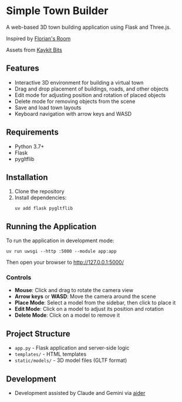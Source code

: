 # Simple Town Builder

A web-based 3D town building application using Flask and Three.js.

Inspired by [Florian's Room](https://github.com/flo-bit/room)

Assets from [Kaykit Bits](https://kaylousberg.itch.io/city-builder-bits)

## Features

- Interactive 3D environment for building a virtual town
- Drag and drop placement of buildings, roads, and other objects
- Edit mode for adjusting position and rotation of placed objects
- Delete mode for removing objects from the scene
- Save and load town layouts
- Keyboard navigation with arrow keys and WASD

## Requirements

- Python 3.7+
- Flask
- pygltflib

## Installation

1. Clone the repository
2. Install dependencies:
   ```
   uv add flask pygltflib
   ```

## Running the Application

To run the application in development mode:

```
uv run uwsgi --http :5000 --module app:app
```

Then open your browser to http://127.0.0.1:5000/

### Controls

- **Mouse**: Click and drag to rotate the camera view
- **Arrow keys** or **WASD**: Move the camera around the scene
- **Place Mode**: Select a model from the sidebar, then click to place it
- **Edit Mode**: Click on a model to adjust its position and rotation
- **Delete Mode**: Click on a model to remove it

## Project Structure

- `app.py` - Flask application and server-side logic
- `templates/` - HTML templates
- `static/models/` - 3D model files (GLTF format)

## Development
- Development assisted by Claude and Gemini via [aider](https://aider.chat/)
